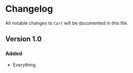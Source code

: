 # Changelog

All notable changes to `Cart` will be documented in this file.

## Version 1.0

### Added
- Everything
